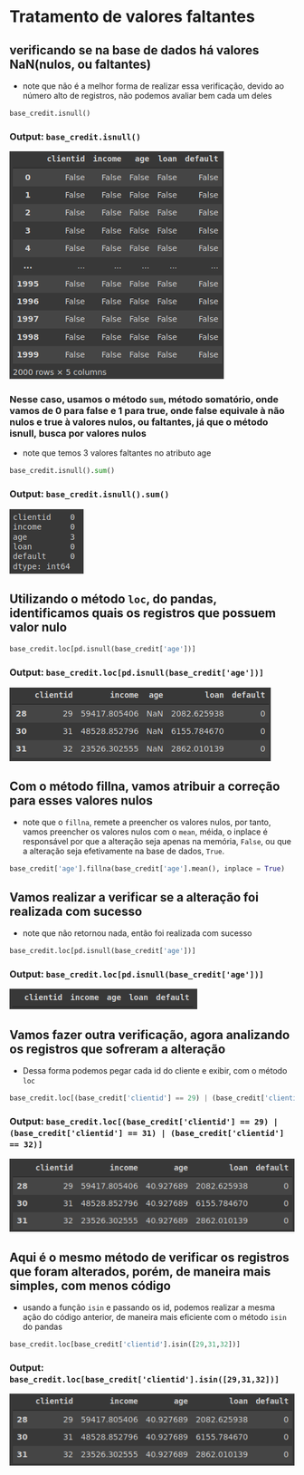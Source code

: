 # Tratamento de valores faltantes

## verificando se na base de dados há valores NaN(nulos, ou faltantes)

- note que não é a melhor forma de realizar essa verificação, devido ao número alto de registros, não podemos avaliar bem cada um deles

```python
base_credit.isnull()
```

### Output: `base_credit.isnull()`

![isnull](img/isnull.png)

### Nesse caso, usamos o método `sum`, método somatório, onde vamos de 0 para false e 1 para true, onde false equivale à não nulos e true à valores nulos, ou faltantes, já que o método isnull, busca por valores nulos

- note que temos 3 valores faltantes no atributo age

```python
base_credit.isnull().sum()
```

### Output: `base_credit.isnull().sum()`

![isnull.sum](img/isnull_sum.png)

## Utilizando o método `loc`, do pandas, identificamos quais os registros que possuem valor nulo

```python
base_credit.loc[pd.isnull(base_credit['age'])]
```

### Output: `base_credit.loc[pd.isnull(base_credit['age'])]`

![resgistrosisnull](img/loc.png)

## Com o método fillna, vamos atribuir a correção para esses valores nulos

- note que o `fillna`, remete a preencher os valores nulos, por tanto, vamos preencher os valores nulos com o `mean`, méida, o inplace é responsável por que a alteração seja apenas na memória, `False`, ou que a alteração seja efetivamente na base de dados, `True`.

```python
base_credit['age'].fillna(base_credit['age'].mean(), inplace = True)
```

## Vamos realizar a verificar se a alteração foi realizada com sucesso

- note que não retornou nada, então foi realizada com sucesso

```python
base_credit.loc[pd.isnull(base_credit['age'])]
```

### Output:  `base_credit.loc[pd.isnull(base_credit['age'])]`

![resgistrosChecking](img/checking_loc.png)

## Vamos fazer outra verificação, agora analizando os registros que sofreram a alteração

- Dessa forma podemos pegar cada id do cliente e exibir, com o método `loc`

```python
base_credit.loc[(base_credit['clientid'] == 29) | (base_credit['clientid'] == 31) | (base_credit['clientid']  == 32)]
```

### Output: `base_credit.loc[(base_credit['clientid'] == 29) | (base_credit['clientid'] == 31) | (base_credit['clientid']  == 32)]`

![resgistrosCheckingMethod2](img/method_checking.png)

## Aqui é o mesmo método de verificar os registros que foram alterados, porém, de maneira mais simples, com menos código

- usando a função `isin` e passando os id, podemos realizar a mesma ação do código anterior, de maneira mais eficiente com o método `isin` do pandas

```python
base_credit.loc[base_credit['clientid'].isin([29,31,32])]
```

### Output: `base_credit.loc[base_credit['clientid'].isin([29,31,32])]`

![resgistrosCheckingShortMethod](img/method_checking_short.png)
